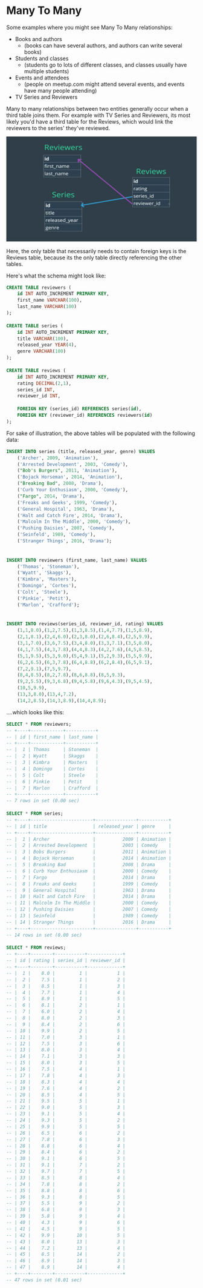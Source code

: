 # Many To Many

Some examples where you might see Many To Many relationships:

- Books and authors
    - (books can have several authors, and authors can write several books)
- Students and classes
    - (students go to lots of different classes, and classes usually have multiple students)
- Events and attendees
    - (people on meetup.com might attend several events, and events have many people attending)
- TV Series and Reviewers

Many to many relationships between two entities generally occur when a third table joins them. For example with TV Series and Reviewers, its most likely you'd have a third table for the Reviews, which would link the reviewers to the series' they've reviewed.

![Primary Keys](./assets/m2mreviewsexample.png)

Here, the only table that necessarily needs to contain foreign keys is the Reviews table, because its the only table directly referencing the other tables.

Here's what the schema might look like:

```sql
CREATE TABLE reviewers (
    id INT AUTO_INCREMENT PRIMARY KEY,
    first_name VARCHAR(100),
    last_name VARCHAR(100)
);

CREATE TABLE series (
    id INT AUTO_INCREMENT PRIMARY KEY,
    title VARCHAR(100),
    released_year YEAR(4),
    genre VARCHAR(100)
);

CREATE TABLE reviews (
    id INT AUTO_INCREMENT PRIMARY KEY,
    rating DECIMAL(2,1),
    series_id INT,
    reviewer_id INT,

    FOREIGN KEY (series_id) REFERENCES series(id),
    FOREIGN KEY (reviewer_id) REFERENCES reviewers(id)
);
```
For sake of illustration, the above tables will be populated with the following data:

```sql
INSERT INTO series (title, released_year, genre) VALUES
    ('Archer', 2009, 'Animation'),
    ('Arrested Development', 2003, 'Comedy'),
    ("Bob's Burgers", 2011, 'Animation'),
    ('Bojack Horseman', 2014, 'Animation'),
    ("Breaking Bad", 2008, 'Drama'),
    ('Curb Your Enthusiasm', 2000, 'Comedy'),
    ("Fargo", 2014, 'Drama'),
    ('Freaks and Geeks', 1999, 'Comedy'),
    ('General Hospital', 1963, 'Drama'),
    ('Halt and Catch Fire', 2014, 'Drama'),
    ('Malcolm In The Middle', 2000, 'Comedy'),
    ('Pushing Daisies', 2007, 'Comedy'),
    ('Seinfeld', 1989, 'Comedy'),
    ('Stranger Things', 2016, 'Drama');


INSERT INTO reviewers (first_name, last_name) VALUES
    ('Thomas', 'Stoneman'),
    ('Wyatt', 'Skaggs'),
    ('Kimbra', 'Masters'),
    ('Domingo', 'Cortes'),
    ('Colt', 'Steele'),
    ('Pinkie', 'Petit'),
    ('Marlon', 'Crafford');


INSERT INTO reviews(series_id, reviewer_id, rating) VALUES
    (1,1,8.0),(1,2,7.5),(1,3,8.5),(1,4,7.7),(1,5,8.9),
    (2,1,8.1),(2,4,6.0),(2,3,8.0),(2,6,8.4),(2,5,9.9),
    (3,1,7.0),(3,6,7.5),(3,4,8.0),(3,3,7.1),(3,5,8.0),
    (4,1,7.5),(4,3,7.8),(4,4,8.3),(4,2,7.6),(4,5,8.5),
    (5,1,9.5),(5,3,9.0),(5,4,9.1),(5,2,9.3),(5,5,9.9),
    (6,2,6.5),(6,3,7.8),(6,4,8.8),(6,2,8.4),(6,5,9.1),
    (7,2,9.1),(7,5,9.7),
    (8,4,8.5),(8,2,7.8),(8,6,8.8),(8,5,9.3),
    (9,2,5.5),(9,3,6.8),(9,4,5.8),(9,6,4.3),(9,5,4.5),
    (10,5,9.9),
    (13,3,8.0),(13,4,7.2),
    (14,2,8.5),(14,3,8.9),(14,4,8.9);
```

....which looks like this:

```SQL
SELECT * FROM reviewers;
-- +----+------------+-----------+
-- | id | first_name | last_name |
-- +----+------------+-----------+
-- |  1 | Thomas     | Stoneman  |
-- |  2 | Wyatt      | Skaggs    |
-- |  3 | Kimbra     | Masters   |
-- |  4 | Domingo    | Cortes    |
-- |  5 | Colt       | Steele    |
-- |  6 | Pinkie     | Petit     |
-- |  7 | Marlon     | Crafford  |
-- +----+------------+-----------+
-- 7 rows in set (0.00 sec)

SELECT * FROM series;
-- +----+-----------------------+---------------+-----------+
-- | id | title                 | released_year | genre     |
-- +----+-----------------------+---------------+-----------+
-- |  1 | Archer                |          2009 | Animation |
-- |  2 | Arrested Development  |          2003 | Comedy    |
-- |  3 | Bobs Burgers          |          2011 | Animation |
-- |  4 | Bojack Horseman       |          2014 | Animation |
-- |  5 | Breaking Bad          |          2008 | Drama     |
-- |  6 | Curb Your Enthusiasm  |          2000 | Comedy    |
-- |  7 | Fargo                 |          2014 | Drama     |
-- |  8 | Freaks and Geeks      |          1999 | Comedy    |
-- |  9 | General Hospital      |          1963 | Drama     |
-- | 10 | Halt and Catch Fire   |          2014 | Drama     |
-- | 11 | Malcolm In The Middle |          2000 | Comedy    |
-- | 12 | Pushing Daisies       |          2007 | Comedy    |
-- | 13 | Seinfeld              |          1989 | Comedy    |
-- | 14 | Stranger Things       |          2016 | Drama     |
-- +----+-----------------------+---------------+-----------+
-- 14 rows in set (0.00 sec)

SELECT * FROM reviews;
-- +----+--------+-----------+-------------+
-- | id | rating | series_id | reviewer_id |
-- +----+--------+-----------+-------------+
-- |  1 |    8.0 |         1 |           1 |
-- |  2 |    7.5 |         1 |           2 |
-- |  3 |    8.5 |         1 |           3 |
-- |  4 |    7.7 |         1 |           4 |
-- |  5 |    8.9 |         1 |           5 |
-- |  6 |    8.1 |         2 |           1 |
-- |  7 |    6.0 |         2 |           4 |
-- |  8 |    8.0 |         2 |           3 |
-- |  9 |    8.4 |         2 |           6 |
-- | 10 |    9.9 |         2 |           5 |
-- | 11 |    7.0 |         3 |           1 |
-- | 12 |    7.5 |         3 |           6 |
-- | 13 |    8.0 |         3 |           4 |
-- | 14 |    7.1 |         3 |           3 |
-- | 15 |    8.0 |         3 |           5 |
-- | 16 |    7.5 |         4 |           1 |
-- | 17 |    7.8 |         4 |           3 |
-- | 18 |    8.3 |         4 |           4 |
-- | 19 |    7.6 |         4 |           2 |
-- | 20 |    8.5 |         4 |           5 |
-- | 21 |    9.5 |         5 |           1 |
-- | 22 |    9.0 |         5 |           3 |
-- | 23 |    9.1 |         5 |           4 |
-- | 24 |    9.3 |         5 |           2 |
-- | 25 |    9.9 |         5 |           5 |
-- | 26 |    6.5 |         6 |           2 |
-- | 27 |    7.8 |         6 |           3 |
-- | 28 |    8.8 |         6 |           4 |
-- | 29 |    8.4 |         6 |           2 |
-- | 30 |    9.1 |         6 |           5 |
-- | 31 |    9.1 |         7 |           2 |
-- | 32 |    9.7 |         7 |           5 |
-- | 33 |    8.5 |         8 |           4 |
-- | 34 |    7.8 |         8 |           2 |
-- | 35 |    8.8 |         8 |           6 |
-- | 36 |    9.3 |         8 |           5 |
-- | 37 |    5.5 |         9 |           2 |
-- | 38 |    6.8 |         9 |           3 |
-- | 39 |    5.8 |         9 |           4 |
-- | 40 |    4.3 |         9 |           6 |
-- | 41 |    4.5 |         9 |           5 |
-- | 42 |    9.9 |        10 |           5 |
-- | 43 |    8.0 |        13 |           3 |
-- | 44 |    7.2 |        13 |           4 |
-- | 45 |    8.5 |        14 |           2 |
-- | 46 |    8.9 |        14 |           3 |
-- | 47 |    8.9 |        14 |           4 |
-- +----+--------+-----------+-------------+
-- 47 rows in set (0.01 sec)
```
